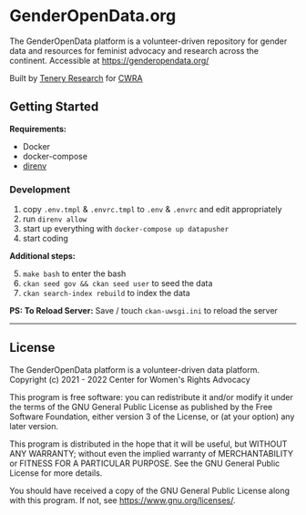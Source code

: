 # GenderOpenData.org

The GenderOpenData platform is a volunteer-driven repository for gender data and
resources for feminist advocacy and research across the continent. Accessible at
https://genderopendata.org/

Built by [Tenery Research](https://tenery.cc/) for [CWRA](https://cwra.africa/)

## Getting Started

**Requirements:**

- Docker
- docker-compose
- [direnv](https://direnv.net/)

### Development

1. copy `.env.tmpl` & `.envrc.tmpl` to `.env` & `.envrc` and edit appropriately
2. run `direnv allow`
3. start up everything with `docker-compose up datapusher`
4. start coding

**Additional steps:**

5. `make bash` to enter the bash
6. `ckan seed gov && ckan seed user` to seed the data
7. `ckan search-index rebuild`  to index the data 


**PS: To Reload Server:** Save / touch `ckan-uwsgi.ini` to reload the server


---

## License

The GenderOpenData platform is a volunteer-driven data platform.  
Copyright (c) 2021 - 2022 Center for Women's Rights Advocacy

This program is free software: you can redistribute it and/or modify
it under the terms of the GNU General Public License as published by
the Free Software Foundation, either version 3 of the License, or
(at your option) any later version.

This program is distributed in the hope that it will be useful,
but WITHOUT ANY WARRANTY; without even the implied warranty of
MERCHANTABILITY or FITNESS FOR A PARTICULAR PURPOSE.  See the
GNU General Public License for more details.

You should have received a copy of the GNU General Public License
along with this program.  If not, see <https://www.gnu.org/licenses/>.

